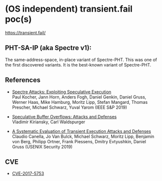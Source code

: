 # (OS independent) transient.fail poc(s)

https://transient.fail/

## PHT-SA-IP (aka Spectre v1):
The same-address-space, in-place variant of Spectre-PHT. This was one of the first discovered variants. It is the best-known variant of Spectre-PHT.

## References

- [Spectre Attacks: Exploiting Speculative Execution](https://spectreattack.com/spectre.pdf)<br/>
Paul Kocher, Jann Horn, Anders Fogh, Daniel Genkin, Daniel Gruss, Werner Haas, Mike Hamburg, Moritz Lipp, Stefan Mangard, Thomas Prescher, Michael Schwarz, Yuval Yarom (IEEE S&P 2019)

- [Speculative Buffer Overflows: Attacks and Defenses](https://arxiv.org/pdf/1807.03757.pdf)<br/>
Vladimir Kiriansky, Carl Waldspurger 

- [A Systematic Evaluation of Transient Execution Attacks and Defenses](https://arxiv.org/pdf/1811.05441.pdf)<br/>
Claudio Canella, Jo Van Bulck, Michael Schwarz, Moritz Lipp, Benjamin von Berg, Philipp Ortner, Frank Piessens, Dmitry Evtyushkin, Daniel Gruss (USENIX Security 2019)

## CVE
- [CVE-2017-5753](https://nvd.nist.gov/vuln/detail/CVE-2017-5753)

